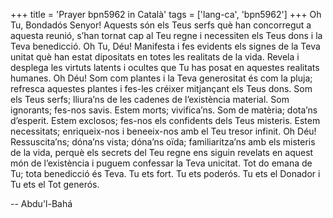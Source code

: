 +++
title = 'Prayer bpn5962 in Català'
tags = ['lang-ca', 'bpn5962']
+++
Oh Tu, Bondadós Senyor! Aquests són els Teus serfs què han concorregut a aquesta reunió, s’han tornat cap al Teu regne i necessiten els Teus dons i la Teva benedicció. Oh Tu, Déu! Manifesta i fes evidents els signes de la Teva unitat què han estat dipositats en totes les realitats de la vida. Revela i desplega les virtuts latents i ocultes que Tu has posat en aquestes realitats humanes.
Oh Déu! Som com plantes i la Teva generositat és com la pluja; refresca aquestes plantes i fes-les créixer mitjançant els Teus dons. Som els Teus serfs; lliura’ns de les cadenes de l’existència material. Som ignorants; fes-nos savis. Estem morts; vivifica’ns. Som de matèria; dota’ns d’esperit. Estem exclosos; fes-nos els confidents dels Teus misteris. Estem necessitats; enriqueix-nos i beneeix-nos amb el Teu tresor infinit. Oh Déu! Ressuscita’ns; dóna’ns vista; dóna’ns oïda; familiaritza’ns amb els misteris de la vida, perquè els secrets del Teu regne ens siguin revelats en aquest món de l’existència i puguem confessar la Teva unicitat. Tot do emana de Tu; tota benedicció és Teva.
Tu ets fort. Tu ets poderós. Tu ets el Donador i Tu ets el Tot generós.

-- Abdu'l-Bahá

